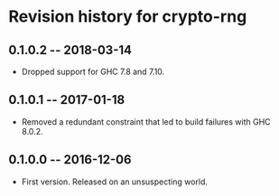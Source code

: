 # Revision history for crypto-rng

## 0.1.0.2  -- 2018-03-14

* Dropped support for GHC 7.8 and 7.10.

## 0.1.0.1  -- 2017-01-18

* Removed a redundant constraint that led to build failures with GHC 8.0.2.

## 0.1.0.0  -- 2016-12-06

* First version. Released on an unsuspecting world.
